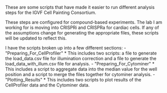 These are some scripts that have made it easier to run different analysis steps for the IGVF Cell Painting Consortium.

These steps are configured for compound-based experiments. The lab I am working for is moving into CRISPRi and CRISPRa for cardiac cells. If any of the assumptions change for generating the appropriate files, these scripts will be updated to reflect this.

I have the scripts broken up into a few different sections:
    - "Preparing_For_CellProfiler" 
        * This includes two scripts: a file to generate the load_data.csv file for illumination correction and a file to generate the load_data_with_illum.csv file for analysis.
    - "Preparing_For_Cytominer"
        * This includes a script to aggregate data into the median value for the well position and a script to merge the files together for cytominer analysis.
    - "Plotting_Results"
        * This includes two scripts to plot results of the CellProfiler data and the Cytominer data.

